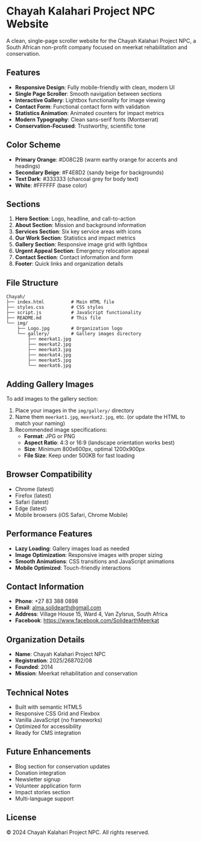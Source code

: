 # Chayah Kalahari Project NPC Website

A clean, single-page scroller website for the Chayah Kalahari Project NPC, a South African non-profit company focused on meerkat rehabilitation and conservation.

## Features

- **Responsive Design**: Fully mobile-friendly with clean, modern UI
- **Single Page Scroller**: Smooth navigation between sections
- **Interactive Gallery**: Lightbox functionality for image viewing
- **Contact Form**: Functional contact form with validation
- **Statistics Animation**: Animated counters for impact metrics
- **Modern Typography**: Clean sans-serif fonts (Montserrat)
- **Conservation-Focused**: Trustworthy, scientific tone

## Color Scheme

- **Primary Orange**: #D08C2B (warm earthy orange for accents and headings)
- **Secondary Beige**: #F4E8D2 (sandy beige for backgrounds)
- **Text Dark**: #333333 (charcoal grey for body text)
- **White**: #FFFFFF (base color)

## Sections

1. **Hero Section**: Logo, headline, and call-to-action
2. **About Section**: Mission and background information
3. **Services Section**: Six key service areas with icons
4. **Our Work Section**: Statistics and impact metrics
5. **Gallery Section**: Responsive image grid with lightbox
6. **Urgent Appeal Section**: Emergency relocation appeal
7. **Contact Section**: Contact information and form
8. **Footer**: Quick links and organization details

## File Structure

```
Chayah/
├── index.html          # Main HTML file
├── styles.css          # CSS styles
├── script.js           # JavaScript functionality
├── README.md           # This file
└── img/
    ├── Logo.jpg        # Organization logo
    └── gallery/        # Gallery images directory
        ├── meerkat1.jpg
        ├── meerkat2.jpg
        ├── meerkat3.jpg
        ├── meerkat4.jpg
        ├── meerkat5.jpg
        └── meerkat6.jpg
```

## Adding Gallery Images

To add images to the gallery section:

1. Place your images in the `img/gallery/` directory
2. Name them `meerkat1.jpg`, `meerkat2.jpg`, etc. (or update the HTML to match your naming)
3. Recommended image specifications:
   - **Format**: JPG or PNG
   - **Aspect Ratio**: 4:3 or 16:9 (landscape orientation works best)
   - **Size**: Minimum 800x600px, optimal 1200x900px
   - **File Size**: Keep under 500KB for fast loading

## Browser Compatibility

- Chrome (latest)
- Firefox (latest)
- Safari (latest)
- Edge (latest)
- Mobile browsers (iOS Safari, Chrome Mobile)

## Performance Features

- **Lazy Loading**: Gallery images load as needed
- **Image Optimization**: Responsive images with proper sizing
- **Smooth Animations**: CSS transitions and JavaScript animations
- **Mobile Optimized**: Touch-friendly interactions

## Contact Information

- **Phone**: +27 83 388 0898
- **Email**: alma.solidearth@gmail.com
- **Address**: Village House 15, Ward 4, Van Zylsrus, South Africa
- **Facebook**: https://www.facebook.com/SolidearthMeerkat

## Organization Details

- **Name**: Chayah Kalahari Project NPC
- **Registration**: 2025/268702/08
- **Founded**: 2014
- **Mission**: Meerkat rehabilitation and conservation

## Technical Notes

- Built with semantic HTML5
- Responsive CSS Grid and Flexbox
- Vanilla JavaScript (no frameworks)
- Optimized for accessibility
- Ready for CMS integration

## Future Enhancements

- Blog section for conservation updates
- Donation integration
- Newsletter signup
- Volunteer application form
- Impact stories section
- Multi-language support

## License

© 2024 Chayah Kalahari Project NPC. All rights reserved. 